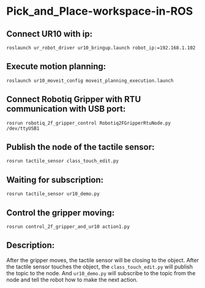 # Pick_and_Place-workspace-in-ROS

## Connect UR10 with ip:

`roslaunch ur_robot_driver ur10_bringup.launch robot_ip:=192.168.1.102`

## Execute motion planning:

`roslaunch ur10_moveit_config moveit_planning_execution.launch`

## Connect Robotiq Gripper with RTU communication with USB port:

`rosrun robotiq_2f_gripper_control Robotiq2FGripperRtuNode.py /dev/ttyUSB1`

## Publish the node of the tactile sensor:

`rosrun tactile_sensor class_touch_edit.py`

## Waiting for subscription:

`rosrun tactile_sensor ur10_demo.py`

## Control the gripper moving:

`rosrun control_2f_gripper_and_ur10 action1.py`

## Description:

After the gripper moves, the tactile sensor will be closing to the object. After the tactile sensor touches the object, the `class_touch_edit.py` will publish the topic to the node. And `ur10_demo.py` will subscribe to the topic from the node and tell the robot how to make the next action.
